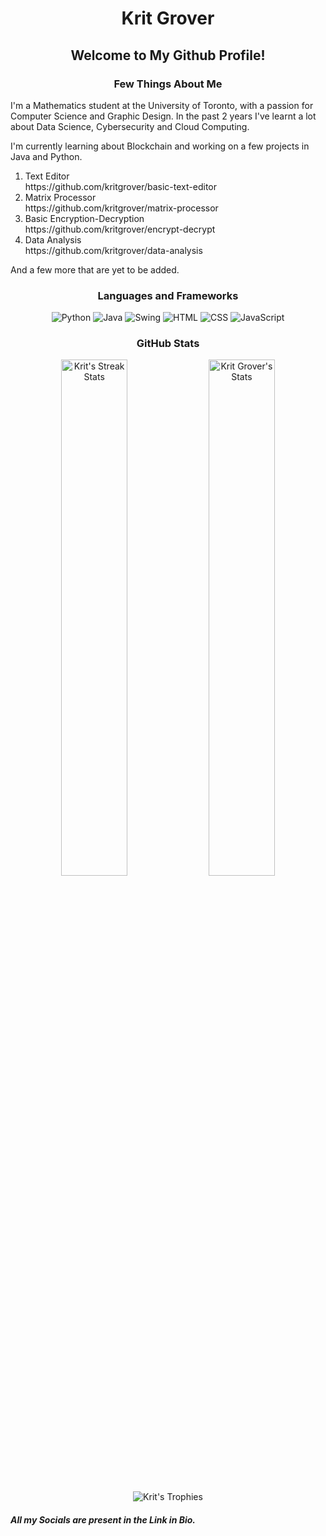 <h1 align = "center">Krit Grover</h1>

<h2 align="center">Welcome to My Github Profile!</h2>

<h3 align="center"> <b> Few Things About Me </b> </h3>
<p>I'm a Mathematics student at the University of Toronto, with a passion for Computer Science and Graphic Design. In the past 2 years I've learnt a lot about Data Science, Cybersecurity and Cloud Computing.</p>

<p>I'm currently learning about Blockchain and working on a few projects in Java and Python.</p>
<ol>
  <li>Text Editor</li>
  https://github.com/kritgrover/basic-text-editor
  <li>Matrix Processor</li>
  https://github.com/kritgrover/matrix-processor
  <li>Basic Encryption-Decryption</li>
  https://github.com/kritgrover/encrypt-decrypt
  <li>Data Analysis</li>
  https://github.com/kritgrover/data-analysis
</ol>
<p>And a few more that are yet to be added.</p>


<h3 align="center"> <b> Languages and Frameworks</b> </h3>
<p align="center">
  <img src="https://img.shields.io/badge/python%20-%231572B6.svg?&style=for-the-badge&logo=python&logoColor=white" alt="Python">
  <img src="https://img.shields.io/badge/java%20-%231572B6.svg?&style=for-the-badge&logo=java&logoColor=white" alt="Java">
  <img src="https://img.shields.io/badge/swing%20-%231572B6.svg?&style=for-the-badge&logo=swing&logoColor=white" alt="Swing">
  <img src="https://img.shields.io/badge/html%20-%231572B6.svg?&style=for-the-badge&logo=html5&logoColor=white" alt="HTML">
  <img src="https://img.shields.io/badge/css%20-%231572B6.svg?&style=for-the-badge&logo=css3&logoColor=white" alt="CSS">
  <img src="https://img.shields.io/badge/javascript%20-%231572B6.svg?&style=for-the-badge&logo=javascript&logoColor=white" alt="JavaScript">
</p>

<h3 align="center"> <b> GitHub Stats </b> </h3>
<p align="center"> 
  <img width = "46%" src = "https://github-readme-streak-stats.herokuapp.com/?user=kritgrover&theme=algolia"/ alt="Krit's Streak Stats">
  <img width = "46%" src="https://github-readme-stats.vercel.app/api?username=kritgrover&count_private=true&show_icons=true&include_all_commits=true&theme=algolia" alt="Krit Grover's Stats">
  <br/>
  <br/>
  <img src = "https://github-profile-trophy.vercel.app/?username=kritgrover&theme=algolia" alt="Krit's Trophies"> 
  
</p>

##### All my Socials are present in the Link in Bio.

